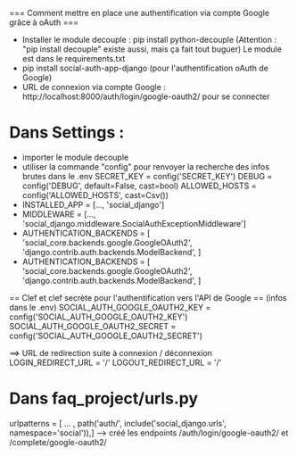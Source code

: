 === Comment mettre en place une authentification via compte Google grâce à oAuth ===

- Installer le module decouple : pip install python-decouple
(Attention : "pip install decouple" existe aussi, mais ça fait tout buguer)
Le module est dans le requirements.txt
- pip install social-auth-app-django (pour l'authentification oAuth de Google)
- URL de connexion via compte Google : http://localhost:8000/auth/login/google-oauth2/  pour se connecter


# Dans Settings :
- importer le module decouple
- utiliser la commande "config" pour renvoyer la recherche des infos brutes dans le .env
  SECRET_KEY = config('SECRET_KEY')
  DEBUG = config('DEBUG', default=False, cast=bool)
  ALLOWED_HOSTS = config('ALLOWED_HOSTS', cast=Csv())
- INSTALLED_APP = [..., 'social_django']
- MIDDLEWARE = [..., 'social_django.middleware.SocialAuthExceptionMiddleware']
- AUTHENTICATION_BACKENDS = [
    'social_core.backends.google.GoogleOAuth2',
    'django.contrib.auth.backends.ModelBackend',
]
- AUTHENTICATION_BACKENDS = [
    'social_core.backends.google.GoogleOAuth2',
    'django.contrib.auth.backends.ModelBackend',
]

== Clef et clef secrète pour l'authentification vers l'API de Google ==
(infos dans le .env)
SOCIAL_AUTH_GOOGLE_OAUTH2_KEY = config('SOCIAL_AUTH_GOOGLE_OAUTH2_KEY')
SOCIAL_AUTH_GOOGLE_OAUTH2_SECRET = config('SOCIAL_AUTH_GOOGLE_OAUTH2_SECRET')

==> URL de redirection suite à connexion / déconnexion
LOGIN_REDIRECT_URL = '/'
LOGOUT_REDIRECT_URL = '/'

# Dans faq_project/urls.py
urlpatterns = [ ... , path('auth/', include('social_django.urls', namespace='social')),]
--> créé les endpoints /auth/login/google-oauth2/   et   /complete/google-oauth2/